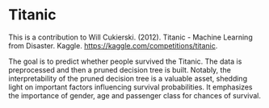 # Titanic
This is a contribution to Will Cukierski. (2012). Titanic - Machine Learning from Disaster. Kaggle. https://kaggle.com/competitions/titanic.

The goal is to predict whether people survived the Titanic. The data is preprocessed and then a pruned decision tree is built. Notably, the interpretability of the pruned decision tree is a valuable asset, shedding light on important factors influencing survival probabilities. It emphasizes the importance of gender, age and passenger class for chances of survival.
